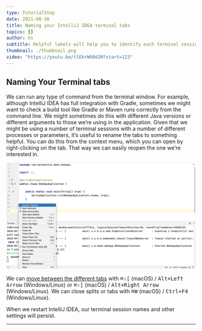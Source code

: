 ```yaml
---
type: TutorialStep
date: 2021-08-30
title: Naming your IntelliJ IDEA terminal tabs
topics: []
author: hs
subtitle: Helpful labels will help you to identify each terminal session at a glance.
thumbnail: ./thumbnail.png
video: "https://youtu.be/tlEkrWU0d1M?start=123"
---
```


## Naming Your Terminal tabs

We can run any type of command from the terminal window. For example, although IntelliJ IDEA has full integration with Gradle, sometimes we might want to check a build tool like Gradle or Maven runs correctly from the command line. We might sometimes do this with different Java versions or different arguments to those we’re using in the application. Given that we might be using a number of terminal sessions with a number of different processes or parameters, it’s useful to rename the tabs to something helpful. You can do this from the context menu, which you can open by right-clicking on the tab. That way we can easily reopen the one we’re interested in.

![Rename Terminal Tab](rename-tab.png)

We can [move between the different tabs](https://www.jetbrains.com/help/idea/terminal-emulator.html#new_session) with <kbd>⌘⇧\[</kbd> (macOS) / <kbd>Alt+Left Arrow</kbd> (Windows/Linux) or <kbd>⌘⇧\]</kbd> (macOS) / <kbd>Alt+Right Arrow</kbd> (Windows/Linux). We can close splits or tabs with <kbd>⌘W</kbd> (macOS) / <kbd>Ctrl+F4</kbd> (Windows/Linux).

When we restart IntelliJ IDEA, our terminal session names and other settings will persist.

---
